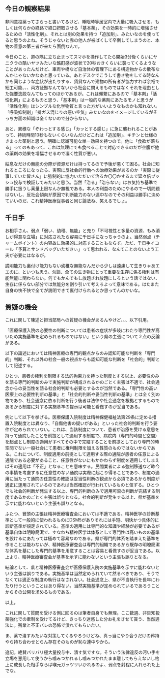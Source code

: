 ﻿## 今日の観察結果

非同意投薬ってさらっと書いてるけど、睡眠時等居室内で大量に吸入させる、もしくは何らかの経路で経口摂取させる「基本薬」、その効果を一時的に増強させるための「活性化剤」、それとは別の効果を持つ「追加剤」、みたいなのを使ってると思うのよね。そうじゃないと赤の他人が被ばくして卒倒してしまうのと、本物の善意の第三者が来たら面倒なんで。

今日のこと、道の隅に立ち止まってスマホを操作してたら開始3分後くらいにヤニクラの酷いヤツみたいな酩酊感が波状で20秒おきくらいに襲ってくるようなことがあったんだけど、車両や橋など自治体の管理下にある構造物からの散布なんかじゃないかなあと思っている。あとデスクでこうして書き物をしてる時なんかも同じような症状が出たりする、賃貸なんで建物の所有者が協力すれば余裕で細工可能、、、両方証拠なんてないから社会に問えるものではなくそれを理由とした強要逸脱なんてもってのほかであるが。これは頻繁にあるので「基本剤」「活性化剤」によるものと思う、「基本剤」は一般的な薬剤にあたるモノと思うが「活性化剤」はシンプルな化学物質と言った方がいいようなものかも知れない。「呼吸抑制剤」「排ガス混じりの悪い空気」みたいなのをイメージしているがそっち方面の知識は全くないので分からない。

あと、異様な「ぞわっとする感じ」「カッとする感じ」に急に襲われることがあって、持続時間10秒もないくらいなんだけどこれは「追加剤」、キチンと仕様のきまった薬剤と思う。明確に認識可能な単一効果を持つので。他に「食欲が落ちる」ってのもあって、これは無理にでも食べることで対応できるのだが空腹が他の薬剤の効果を増幅させるので凄く性質が悪い。

姑息なだけの無能の分際が資源だけは持ってるので予後が悪くて困る。社会に知れるところになったら、実際に反社会的行動への治療効果があるのか「実際に従事していた皆さん」に強制的に協力いただいて治るか〇〇かするまで延々倍プッシュ投与で検証してみたいと思う。当然「治る」「治らない」はお気持ち基準で勝手に扱うし薬量上限なんか無視である。本人の利益のためにやるので一切問題はないし、反社会傾向が原因で判断能力のない連中なのでその利益は勝手に決めていいのだ、これ精神医療従事者と同じ論法ね、笑えるでしょ。


## 千日手

お相手さん、弱点「弱い、幼稚、無能」と売り「不可視性と多量の資源、もみ消しが得意な立場」に対応されたら容易に千日手になっちゃうのよ。当然弱点（チャームポイント）の内容故に効果的に対応することもならず。ただ、千日手イコール「予算とサンドバッグいただきぃ」って思われる、なんてことのないよう工夫が必要にはなるが。

説明能力も裏付け能力もない幼稚な無能なんだから少しは遠慮して生きりゃあエエのに、といつも思う。勿論、全ての生き物にとって重要な生存に係る権利は有能無能に関わらない。何でもかんでもし放題され放題にしろという話ではない、生存に係らない部分では無能分を割り引いて考えろよって意味である。はたまた自身の快不快で全てが説明できて裏付けられるとか思ってんのかいな。


## 質疑の機会

これに関して陳述と担当部局への質疑の機会があるんやけど、、、以下引用。

「医療保護入院の必要性の判断については患者の症状が多岐にわたり専門性が高いため実施基準を定められるものではない」という県の主張について２点の反論がある。

以下の論述においては精神医療の専門的観点からのみ認知可能な判断を「専門的」判断、それ以外の社会一般の視点からも認知可能な判断を「社会的」判断として記述する。

ひとつ、患者の権利を制限する法的拘束力を持った制度とする以上、必要性のみを諮る専門的判断のみで実施判断が構成されるかのごとく主張は不適で、社会通念からの妥当性を諮る社会的判断も必要とするのが当然である。「専門性の高い医療上の必要性判断の基準」と「社会的判断や妥当性判断の基準」とは全く別の物であり、社会通念に依る判断を行う後者は法律や社会通念を根拠とするものであるから制度に対する実施基準の提示は可能と看做すのが妥当である。

例として以下を挙げる。医療保護入院制度は精神保健福祉法第29条に定める措置入院制度とは異なり、「自傷他害の疑いがある」といった社会的判断を行う要件が定められていない。これは、当該制度について、患者が治療を受ける意思を持って通院したことを前提として適用する制度で、病院内（専門的時間と空間）を起点とし制度の適用がすべてその中で完結することを前提としており専門的時空間でない一般社会にて患者に権利制限を加える性質のものではないからである。これについて、制度適用の前提として適用する際の通院が患者の任意による通院である必要があること、任意性がないにもかかわらず制度を適用してしまえばその適用は「不正」となることを意味する。民間業者による強制移送など昨今の事情を考慮するに任意性のない通院は実際に起こり得ることであり、制度の適用に当たって通院の任意性の確認は妥当性判断の観点から必須であるから制度が適正に運用されているのであれば当然確認が行われているものと信ずる。ひとつでも社会的判断が発生する以上、専門的判断のみで適用可否の判断が完結する制度であるかのごとく主張は誤りとなる。社会的判断が発生する以上、県が基準を示すに能わないという主張も誤りとなる。

ふたつ、冒頭の主張は精神医療審査会においては不適である。精神医学の診断基準として一般的に使われるものにDSM5がありそれには手短、明快かつ具体的に診断基準が規定されている。基準の適用には専門的な知識や経験が必要であるが基準自体は明瞭簡潔で、すなわち精神医学は体系として専門性は高いものの基準を設けるにあたっては極めて容易なのである。県が専門的体系を踏まえた基準を作ることは能わないが、精神医療審査会は専門的組織であるから既存の明瞭簡潔な体系を基にした専門的基準を用意することは容易と看做すのが妥当である。以上より、精神医療審査会が基準を示すに能わないという主張も誤りとなる。

結論として、県と精神医療審査会が医療保護入院の実施基準を示すに能わないという主張は誤りである。実施基準は当然定められていて然るべきであり、そうでなくては適正な制度の執行はなされない。社会通念上、県が不当執行を長年にわたり行うということはあり得ない。当然実施基準が定められているであろうことからその公開を求めるものである。

以上。

これに関して質問を受ける側に回るのは筆者自身でも無理。ここ数週、非告知投薬強化での牽制を受けてるけど、きっちり迷惑した分お礼をさせて貰う、当然適法に。残業と不正バレの恐怖で潰れてもらいたい。

ま、薬で潰すみたいな対策してくるやろうけどね、真っ当にやり合うだけの矜持やら持ち合わせとらん存在そのものが恥な連中やから。

追記。絶賛バリバリ極大量投与中、潰す気ですな。そういう法律違反の汚い手を立場を悪用して使うから噛みつかれるし噛みつかれたまま離してもらえないし格上に成長した相手ならば喉元ガッツリいかれるのよ、弱点を射程に入れられた上でな。